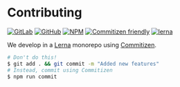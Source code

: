 # Contributing

[![GitLab](https://img.shields.io/badge/GitLab-%40pojntfx%2Flearn--chinese--platform-fc6d26.svg?logo=gitlab)](https://gitlab.com/pojntfx/learn-chinese-platform)
[![GitHub](https://img.shields.io/badge/GitHub-%40pojntfx%2Flearn--chinese--platform-181717.svg?logo=github&logoColor=ffffff)](https://github.com/pojntfx/learn-chinese-platform)
[![NPM](https://img.shields.io/badge/npm-%7elearn--chinese--platform-CB3837.svg?logo=npm)](https://www.npmjs.com/~learn-chinese-platform)
[![Commitizen friendly](https://img.shields.io/badge/commitizen-friendly-brightgreen.svg)](http://commitizen.github.io/cz-cli/)
[![lerna](https://img.shields.io/badge/maintained%20with-lerna-cc00ff.svg)](https://lernajs.io/)

We develop in a [Lerna](https://lernajs.io/) monorepo using [Commitizen](http://commitizen.github.io/cz-cli/).

```bash
# Don't do this!
$ git add . && git commit -m "Added new features"
# Instead, commit using Commitizen
$ npm run commit
```
